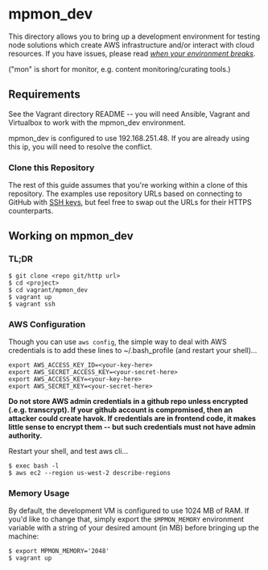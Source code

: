 mpmon_dev
======

This directory allows you to bring up a development environment for testing node solutions which create AWS infrastructure and/or interact with cloud resources. If you have issues, please read [_when your environment breaks_](../README.md).

("mon" is short for monitor, e.g. content monitoring/curating tools.)

Requirements
------------

See the Vagrant directory README -- you will need Ansible, Vagrant and Virtualbox to work with the mpmon_dev environment.

mpmon_dev is configured to use 192.168.251.48. If you are already using this ip, you will need to resolve the conflict.

### Clone this Repository

The rest of this guide assumes that you're working within a clone of this repository. The examples use repository URLs based on connecting to GitHub with [SSH keys](https://help.github.com/articles/generating-ssh-keys), but feel free to swap out the URLs for their HTTPS counterparts.

Working on mpmon_dev
--------------------

### TL;DR

    $ git clone <repo git/http url>
    $ cd <project>
    $ cd vagrant/mpmon_dev
    $ vagrant up
    $ vagrant ssh

### AWS Configuration

Though you can use `aws config`, the simple way to deal with AWS credentials is to add these lines to ~/.bash_profile (and restart your shell)...

```
export AWS_ACCESS_KEY_ID=<your-key-here>
export AWS_SECRET_ACCESS_KEY=<your-secret-here>
export AWS_ACCESS_KEY=<your-key-here>
export AWS_SECRET_KEY=<your-secret-here>
```

**Do not store AWS admin credentials in a github repo unless encrypted (.e.g. transcrypt). If your github account is compromised, then an attacker could create havok. If credentials are in frontend code, it makes little sense to encrypt them -- but such credentials must not have admin authority.**

Restart your shell, and test aws cli...

```
$ exec bash -l
$ aws ec2 --region us-west-2 describe-regions
```

### Memory Usage

By default, the development VM is configured to use 1024 MB of RAM. If you'd like to change that, simply export the `$MPMON_MEMORY` environment variable with a string of your desired amount (in MB) before bringing up the machine:

    $ export MPMON_MEMORY='2048'
    $ vagrant up

